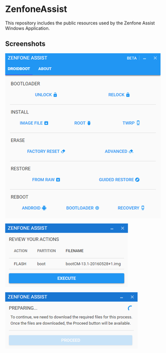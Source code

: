# ZenfoneAssist
This repository includes the public resources used by the Zenfone Assist Windows Application.

## Screenshots

![Droidboot Mode](Resources/Screenshots/DroidbootMode.png)

![Flash from Image](Resources/Screenshots/FlashFromImage.png)

![Prepare Package](Resources/Screenshots/PackagePrepare.png)
